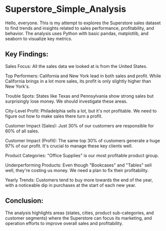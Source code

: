 # Superstore_Simple_Analysis

Hello, everyone. This is my attempt to explores the Superstore sales dataset to find trends and insights related to sales performance, profitability, and behavior. The analysis uses Python with basic pandas, matplotlib, and seaborn to visualize key metrics. 

## Key Findings:
Sales Focus: All the sales data we looked at is from the United States.

Top Performers: California and New York lead in both sales and profit. While California brings in a lot more sales, its profit is only slightly higher than New York's.

Trouble Spots: States like Texas and Pennsylvania show strong sales but surprisingly lose money. We should investigate these areas.

City-Level Profit: Philadelphia sells a lot, but it's not profitable. We need to figure out how to make sales there turn a profit.

Customer Impact (Sales): Just 30% of our customers are responsible for 60% of all sales.

Customer Impact (Profit): The same top 30% of customers generate a huge 97% of our profit. It's crucial to manage these key clients well.

Product Categories: "Office Supplies" is our most profitable product group.

Underperforming Products: Even though "Bookcases" and "Tables" sell well, they're costing us money. We need a plan to fix their profitability.

Yearly Trends: Customers tend to buy more towards the end of the year, with a noticeable dip in purchases at the start of each new year.

## Conclusion:
The analysis highlights areas (states, cities, product sub-categories, and customer segments) where the Superstore can focus its marketing, and operation efforts to improve overall sales and profitability.

